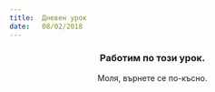 ```yaml
---
title:  Дневен урок
date:   08/02/2018
---
```


### <center>Работим по този урок.</center>
<center>Моля, върнете се по-късно.</center>